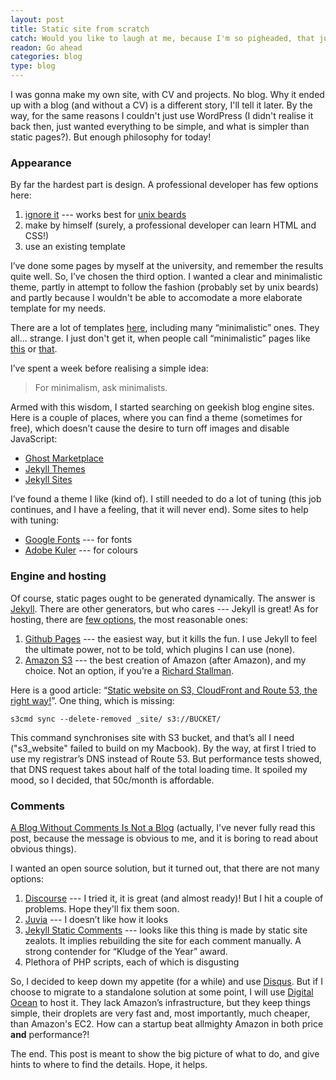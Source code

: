 ```yaml
---
layout: post
title: Static site from scratch
catch: Would you like to laugh at me, because I'm so pigheaded, that just didn't want to use WordPress and gave myself a lot of trouble? 
readon: Go ahead
categories: blog
type: blog
---
```


I was gonna make my own site, with CV and projects. No blog. Why it ended up with a blog (and without a CV) is a different story, I'll tell it later. By the way, for the same reasons I couldn't just use WordPress (I didn't realise it back then, just wanted everything to be simple, and what is simpler than static pages?). But enough philosophy for today! 

### Appearance

By far the hardest part is design. A professional developer has few options here:

1. [ignore it](http://www.cs.princeton.edu/~bwk/) --- works best for [unix beards](http://www.usenix.org.uk/content/unix_beards.html)
2. make by himself (surely, a professional developer can learn HTML and CSS!)
3. use an existing template

I’ve done some pages by myself at the university, and remember the results quite well. So, I’ve chosen the third option. I wanted a clear and minimalistic theme, partly in attempt to follow the fashion (probably set by unix beards) and partly because I wouldn't be able to accomodate a more elaborate template for mу needs. 

There are a lot of templates [here](http://themeforest.net), including many “minimalistic” ones. They all... strange. I just don't get it, when people call “minimalistic” pages like [this](http://www.bluthemes.com/themes/breeze/) or [that](http://www.subsolardesigns.com/impacto/index.html). 

I’ve spent a week before realising a simple idea:

> For minimalism, ask minimalists.
 
Armed with this wisdom, I started searching on geekish blog engine sites. Here is a couple of places, where you can find a theme (sometimes for free), which doesn’t cause the desire to turn off images and disable JavaScript:

* [Ghost Marketplace](http://marketplace.ghost.org)
* [Jekyll Themes](http://jekyllthemes.org)
* [Jekyll Sites](https://github.com/jekyll/jekyll/wiki/Sites)

I’ve found a theme I like (kind of). I still needed to do a lot of tuning (this job continues, and I have a feeling, that it will never end). Some sites to help with tuning:

* [Google Fonts](https://www.google.com/fonts) --- for fonts
* [Adobe Kuler](https://kuler.adobe.com) --- for colours 

### Engine and hosting

Of course, static pages ought to be generated dynamically. The answer is [Jekyll](http://jekyllrb.com). There are other generators, but who cares --- Jekyll is great! As for hosting, there are [few options](http://jekyllrb.com/docs/deployment-methods/), the most reasonable ones:

1. [Github Pages](https://pages.github.com) --- the easiest way, but it kills the fun. I use Jekyll to feel the ultimate power, not to be told, which plugins I can use (none).
2. [Amazon S3](http://aws.amazon.com/s3/) --- the best creation of Amazon (after Amazon), and my choice. Not an option, if you’re a [Richard Stallman](http://stallman.org/amazon.html).

Here is a good article: “[Static website on S3, CloudFront and Route 53, the right way!](http://www.michaelgallego.fr/blog/2013/08/27/static-website-on-s3-cloudfront-and-route-53-the-right-way/)”. One thing, which is missing:

    s3cmd sync --delete-removed _site/ s3://BUCKET/

This command synchronises site with S3 bucket, and that’s all I need ("s3_website" failed to build on my Macbook). By the way, at first I tried to use my registrar’s DNS instead of Route 53. But performance tests showed, that DNS request takes about half of the total loading time. It spoiled my mood, so I decided, that 50c/month is affordable. 

### Comments

[A Blog Without Comments Is Not a Blog](http://blog.codinghorror.com/a-blog-without-comments-is-not-a-blog/) (actually, I've never fully read this post, because the message is obvious to me, and it is boring to read about obvious things).

I wanted an open source solution, but it turned out, that there are not many options:

1. [Discourse](http://www.discourse.org) --- I tried it, it is great (and almost ready)! But I hit a couple of problems. Hope they'll fix them soon.
2. [Juvia](https://github.com/phusion/juvia) --- I doesn’t like how it looks
3. [Jekyll Static Comments](https://github.com/mpalmer/jekyll-static-comments) --- looks like this thing is made by static site zealots. It implies rebuilding the site for each comment manually. A strong contender for “Kludge of the Year” award.
4. Plethora of PHP scripts, each of which is disgusting

So, I decided to keep down my appetite (for a while) and use [Disqus](http://disqus.com). But if I choose to migrate to a standalone solution at some point, I will use [Digital Ocean](https://www.digitalocean.com) to host it. They lack Amazon’s infrastructure, but they keep things simple, their droplets are very fast and, most importantly, much cheaper, than Amazon's EC2. How can a startup beat allmighty Amazon in both price **and** performance?!

The end. This post is meant to show the big picture of what to do, and give hints to where to find the details. Hope, it helps. 
